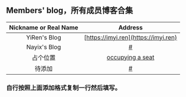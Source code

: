 ## Members' blog，所有成员博客合集

Nickname or Real Name | Address
| :---: | :---: |
YiRen's Blog | [https://imyi.ren](https://imyi.ren) | 
Nayix's Blog | [#](#) | 
占个位置 | [occupying a seat](#) |
待添加 | [#](#) |
### 自行按照上面添加格式复制一行然后填写。
